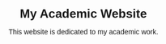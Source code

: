 <!DOCTYPE html>
<html lang="en">
<head>
  <meta charset="UTF-8">
  <title>Academic website</title>
  <style>
    body {
      font-family: Arial, sans-serif;
    }
    header {
      background-image: url('chicago2.jpg');
      background-size: cover;
      height: 100vh;
      position: relative;
    }
    .container {
      max-width: 960px;
      margin: 0 auto;
      padding: 0 20px;
    }
    .content {
      padding: 20px;
    }
    h1 {
      font-size: 24px;
      margin-bottom: 10px;
    }
    p {
      margin-bottom: 10px;
    }
    ul {
      margin-bottom: 10px;
    }
    li {
      margin-bottom: 5px;
    }
  </style>
</head>
<body>
  <header>
    <div class="container">
      <h1>My Academic Website</h1>
      <p>This website is dedicated to my academic work.</p>
    </div>
  </header>
  <main>
    <div class="container">
      <section>
        <h2>My Research</h2>
        <p>My research interests lie in the area of artificial intelligence.</p>
        <ul>
          <li>I am working on a new algorithm for natural language processing.</li>
          <li>I am also developing a new machine learning model for image recognition.</li>
        </ul>
      </section>
      <section>
        <h2>My Publications</h2>
        <ul>
          <li>I have published a paper on my research in the journal "Nature".</li>
          <li>I have also presented my work at several conferences.</li>
        </ul>
